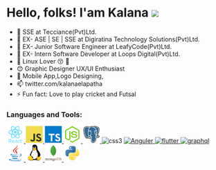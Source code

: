 # Hello, folks! I'am Kalana <img src="https://raw.githubusercontent.com/MartinHeinz/MartinHeinz/master/wave.gif" width="30px">
- 🏢 SSE at Tecciance(Pvt)Ltd.
- 🏢 EX- ASE | SE | SSE at Digiratina Technology Solutions(Pvt)Ltd.
- 🏢 EX- Junior Software Engineer at LeafyCode(Pvt)Ltd.
- 🏢 EX- Intern Software Developer at Loops Digital(Pvt)Ltd.
- 🐧 Linux Lover 😚 :green_heart:
- 😊 Graphic Designer UX/UI Enthusiast
- 💬 Mobile App,Logo Designing, 
- 📫 twitter.com/kalanaelapatha
- ⚡ Fun fact: Love to play cricket and Futsal

<h3 align="left">Languages and Tools:</h3>
<p align="left"> <a href="https://www.w3schools.com/css/" target="_blank"> 
<img src="https://raw.githubusercontent.com/devicons/devicon/master/icons/react/react-original-wordmark.svg" alt="react" width="40" height="40"/>
<img src="https://raw.githubusercontent.com/devicons/devicon/master/icons/javascript/javascript-original.svg" alt="javascript" width="40" height="40"/>
<img src="https://raw.githubusercontent.com/devicons/devicon/master/icons/typescript/typescript-original.svg" alt="typescript" width="40" height="40"/>
<img src="https://raw.githubusercontent.com/devicons/devicon/master/icons/nodejs/nodejs-original.svg" alt="node" width="40" height="40"/>
<a href="https://www.postgresql.org" target="_blank"><img src="https://raw.githubusercontent.com/devicons/devicon/master/icons/postgresql/postgresql-original.svg" alt="postgresql" width="40" height="40"/> </a>
<img src="https://miro.medium.com/max/600/1*usQX20oLxChIAupsuRi7GQ.png" alt="css3" width="70" height="40"/> </a> <a href="https://angular.io/" target="_blank"> <img src="https://cdn.worldvectorlogo.com/logos/angular-icon-1.svg" alt="Anguler" width="40" height="40"/> </a> <a href="https://flutter.dev" target="_blank"> <img src="https://www.vectorlogo.zone/logos/flutterio/flutterio-icon.svg" alt="flutter" width="40" height="40"/> </a> <a href="https://graphql.org" target="_blank"> <img src="https://www.vectorlogo.zone/logos/graphql/graphql-icon.svg" alt="graphql" width="40" height="40"/> </a> <a href="https://www.java.com" target="_blank"> <img src="https://raw.githubusercontent.com/devicons/devicon/master/icons/java/java-original.svg" alt="java" width="40" height="40"/> </a> <a href="https://developer.mozilla.org/en-US/docs/Web/JavaScript" target="_blank">  </a> <a href="https://www.linux.org/" target="_blank"> <img src="https://raw.githubusercontent.com/devicons/devicon/master/icons/linux/linux-original.svg" alt="linux" width="40" height="40"/> </a> <a href="https://www.mongodb.com/" target="_blank"> <img src="https://raw.githubusercontent.com/devicons/devicon/master/icons/mongodb/mongodb-original-wordmark.svg" alt="mongodb" width="40" height="40"/> </a> <a href="https://www.python.org" target="_blank"> <img src="https://raw.githubusercontent.com/devicons/devicon/master/icons/python/python-original.svg" alt="python" width="40" height="40"/> </a> <a href="https://reactjs.org/" target="_blank">  </a>

<!--![Top Languages Card](https://github-readme-stats.vercel.app/api/top-langs/?username=kalanaelapatha)

![Kalana's github stats](https://github-readme-stats.vercel.app/api?username=kalanaelapatha&show_icons=true&theme=radical)
<!--
[![ReadMe Card](https://github-readme-stats.vercel.app/api/pin/?username=kalanaelapatha&repo=github-readme-stats)](https://github.com/kalanaelapatha/github-readme-stats)
-->

